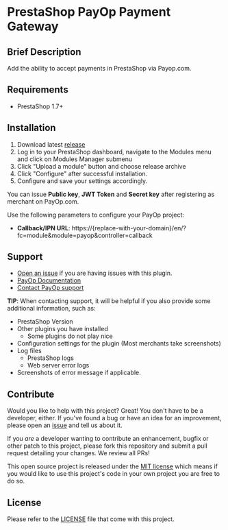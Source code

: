 PrestaShop PayOp Payment Gateway
=====================

## Brief Description

Add the ability to accept payments in PrestaShop via Payop.com.

## Requirements

-  PrestaShop 1.7+


## Installation
 1. Download latest [release](https://github.com/Payop/prestashop-plugin/releases)
 2. Log in to your PrestaShop dashboard, navigate to the Modules menu and click on Modules Manager submenu
 3. Click "Upload a module" button and choose release archive
 4. Click "Configure" after successful installation. 
 5. Configure and save your settings accordingly.

You can issue  **Public key**, **JWT Token** and **Secret key** after registering as merchant on PayOp.com.  

Use the following parameters to configure your PayOp project:
* **Callback/IPN URL**: https://{replace-with-your-domain}/en/?fc=module&module=payop&controller=callback

## Support

* [Open an issue](https://github.com/Payop/prestashop-plugin/issues) if you are having issues with this plugin.
* [PayOp Documentation](https://payop.com/en/documentation/common/)
* [Contact PayOp support](https://payop.com/en/contact-us/)
  
**TIP**: When contacting support, it will be helpful if you also provide some additional information, such as:

* PrestaShop Version
* Other plugins you have installed
  * Some plugins do not play nice
* Configuration settings for the plugin (Most merchants take screenshots)
* Log files
  * PrestaShop logs
  * Web server error logs
* Screenshots of error message if applicable.

## Contribute

Would you like to help with this project?  Great!  You don't have to be a developer, either.
If you've found a bug or have an idea for an improvement, please open an
[issue](https://github.com/Payop/prestashop-plugin/issues) and tell us about it.

If you *are* a developer wanting to contribute an enhancement, bugfix or other patch to this project,
please fork this repository and submit a pull request detailing your changes.  We review all PRs!

This open source project is released under the [MIT license](http://opensource.org/licenses/MIT)
which means if you would like to use this project's code in your own project you are free to do so.


## License

Please refer to the 
[LICENSE](https://github.com/Payop/prestashop-plugin/blob/master/LICENSE)
file that come with this project.
